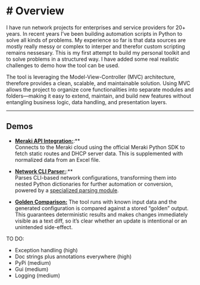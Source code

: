# # Overview
I have run network projects for enterprises and service providers for 20+ years. In recent years I’ve been building automation scripts in Python to solve all kinds of problems. My experience so far is that data sources are mostly really messy or complex to interper and therefor custom scripting remains nessesary. This is my first attempt to build my personal toolkit and to solve problems in a structured way. I have added some real realistic challenges to demo how the tool can be used.

The tool is leveraging the Model-View-Controller (MVC) architecture, therefore provides a clean, scalable, and maintainable solution. Using MVC allows the project to organize core functionalities into separate modules and folders—making it easy to extend, maintain, and build new features without entangling business logic, data handling, and presentation layers.

---

## Demos

- [**Meraki API Integration:**](app/demos/meraki_api_integration/README.md):**  
  Connects to the Meraki cloud using the official Meraki Python SDK to fetch static routes and DHCP server data. This is supplemented with normalized data from an Excel file. 

- [**Network CLI Parser:**](app/demos/network_cli_parser/README.md):**  
  Parses CLI-based network configurations, transforming them into nested Python dictionaries for further automation or conversion, powered by a [specialized parsing module](https://github.com/tdorssers/confparser).

- [**Golden Comparison:**](app/demos/golden_comparison/README.md)
  The tool runs with known input data and the generated configuration is compared against a stored “golden” output. This guarantees deterministic results and makes changes immediately visible as a text diff, so it’s clear whether an update is intentional or an unintended side-effect.


TO DO:
- Exception handling (high)
- Doc strings plus annotations everywhere (high)
- PyPi (medium)
- Gui (medium)
- Logging (medium)


